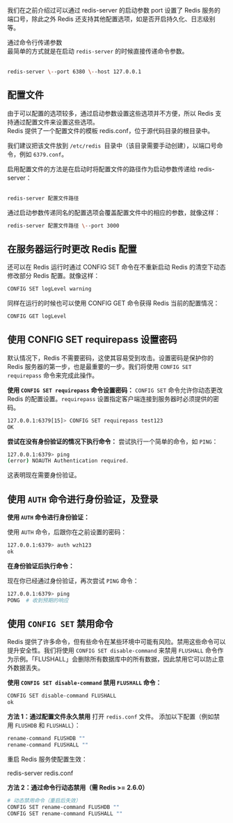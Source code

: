 我们在之前介绍过可以通过 redis-server 的启动参数 port 设置了 Redis 服务的端口号，除此之外 Redis 还支持其他配置选项，如是否开启持久化、日志级别等。  
  
通过命令行传递参数  
最简单的方式就是在启动 `redis-server` 的时候直接传递命令参数。  
​
```sh
redis-server \--port 6380 \--host 127.0.0.1
```
  
## 配置文件  
由于可以配置的选项较多，通过启动参数设置这些选项并不方便，所以 Redis 支持通过配置文件来设置这些选项。  
Redis 提供了一个配置文件的模板 redis.conf，位于源代码目录的根目录中。  
  
我们建议把该文件放到 `/etc/redis `目录中（该目录需要手动创建），以端口号命令，例如 `6379.conf`。  
  
启用配置文件的方法是在启动时将配置文件的路径作为启动参数传递给 redis-server：  
​
```sh
redis-server 配置文件路径
```

  
通过启动参数传递同名的配置选项会覆盖配置文件中的相应的参数，就像这样：  

```sh
redis-server 配置文件路径 \--port 3000
```
  
## 在服务器运行时更改 Redis 配置  
还可以在 Redis 运行时通过 CONFIG SET 命令在不重新启动 Redis 的清空下动态修改部分 Redis 配置。就像这样：  

```sh
CONFIG SET logLevel warning
```

  
同样在运行的时候也可以使用 CONFIG GET 命令获得 Redis 当前的配置情况：  

```sh
CONFIG GET logLevel
```


## 使用 CONFIG SET requirepass 设置密码

默认情况下，Redis 不需要密码，这使其容易受到攻击。设置密码是保护你的 Redis 服务器的第一步，也是最重要的一步。我们将使用 `CONFIG SET requirepass` 命令来完成此操作。

**使用 `CONFIG SET requirepass` 命令设置密码：**
`CONFIG SET` 命令允许你动态更改 Redis 的配置设置。`requirepass` 设置指定客户端连接到服务器时必须提供的密码。
```sh
127.0.0.1:6379[15]> CONFIG SET requirepass test123
OK
```

**尝试在没有身份验证的情况下执行命令：**
尝试执行一个简单的命令，如 `PING`：
```sh
127.0.0.1:6379> ping
(error) NOAUTH Authentication required.
```
这表明现在需要身份验证。

## 使用 `AUTH` 命令进行身份验证，及登录

**使用 `AUTH` 命令进行身份验证：**

使用 `AUTH` 命令，后跟你在之前设置的密码：

```bash
127.0.0.1:6379> auth wzh123
ok
```

**在身份验证后执行命令：**

现在你已经通过身份验证，再次尝试 `PING` 命令：

```bash
127.0.0.1:6379> ping
PONG  # 收到预期的响应
```

## 使用 `CONFIG SET` 禁用命令

Redis 提供了许多命令，但有些命令在某些环境中可能有风险。禁用这些命令可以提升安全性。我们将使用 `CONFIG SET disable-command` 来禁用 `FLUSHALL` 命令作为示例。「FLUSHALL」会删除所有数据库中的所有数据，因此禁用它可以防止意外数据丢失。

**使用 `CONFIG SET disable-command` 禁用 `FLUSHALL` 命令：**

```bash
CONFIG SET disable-command FLUSHALL
ok
```

**方法 1：通过配置文件永久禁用**
打开 `redis.conf` 文件。
添加以下配置（例如禁用 `FLUSHDB` 和 `FLUSHALL`）：
```sh
rename-command FLUSHDB ""
rename-command FLUSHALL ""
```
重启 Redis 服务使配置生效：

redis-server redis.conf

**方法 2：通过命令行动态禁用（需 Redis >= 2.6.0）**

```sh
# 动态禁用命令（重启后失效）
CONFIG SET rename-command FLUSHDB ""
CONFIG SET rename-command FLUSHALL ""
```